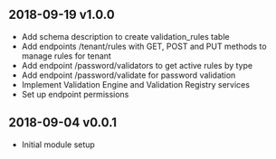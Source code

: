 ## 2018-09-19 v1.0.0
 * Add schema description to create validation_rules table
 * Add endpoints /tenant/rules with GET, POST and PUT methods to manage rules for tenant
 * Add endpoint /password/validators to get active rules by type
 * Add endpoint /password/validate for password validation
 * Implement Validation Engine and Validation Registry services
 * Set up endpoint permissions 
## 2018-09-04 v0.0.1
 * Initial module setup
